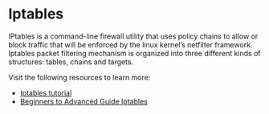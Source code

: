 # Iptables

IPtables is a command-line firewall utility that uses policy chains to allow or block traffic that will be enforced by the linux kernel’s netfilter framework. Iptables packet filtering mechanism is organized into three different kinds of structures: tables, chains and targets.

Visit the following resources to learn more:

- [Iptables tutorial](https://www.hostinger.in/tutorials/iptables-tutorial)
- [Beginners to Advanced Guide Iptables](https://erravindrapawadia.medium.com/iptables-tutorial-beginners-to-advanced-guide-to-linux-firewall-839e10501759)
